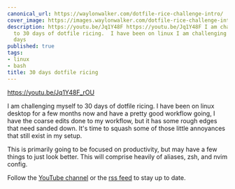 ```yaml
---
canonical_url: https://waylonwalker.com/dotfile-rice-challenge-intro/
cover_image: https://images.waylonwalker.com/dotfile-rice-challenge-intro.png
description: https://youtu.be/Jq1Y48F https://youtu.be/Jq1Y48F I am challenging myself
  to 30 days of dotfile ricing.  I have been on linux I am challenging myself to 30
  days
published: true
tags:
- linux
- bash
title: 30 days dotfile ricing
---
```


https://youtu.be/Jq1Y48F_rOU


I am challenging myself to 30 days of dotfile ricing.  I have been on linux desktop for a few months now and have a pretty good workflow going, I have the coarse edits done to my workflow, but it has some rough edges that need sanded down.  It's time to squash some of those little annoyances that still exist in my setup.


This is primarily going to be focused on productivity, but may have  a few things to just look better.  This will comprise heavily of aliases, zsh, and nvim config.

Follow the [YouTube channel](https://youtube.com/waylonwalker) or the [rss feed](https://waylonwalker/rss/) to stay up to date.